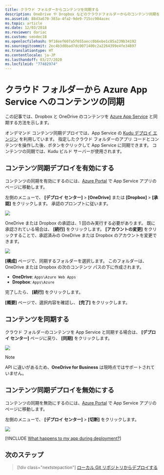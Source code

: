 ```yaml
---
title: クラウド フォルダーからコンテンツを同期する
description: OneDrive や Dropbox などのクラウドフォルダーからのコンテンツ同期を介して、アプリをAzure App Serviceにデプロイする方法を学びます。
ms.assetid: 88d3a670-303a-4fa2-9de9-715cc904acec
ms.topic: article
ms.date: 12/03/2018
ms.reviewer: dariac
ms.custom: seodec18
ms.openlocfilehash: 9f18eef607a5f655aecc0b6ebe1c85a239b34192
ms.sourcegitcommit: 2ec4b3d0bad7dc0071400c2a2264399e4fe34897
ms.translationtype: HT
ms.contentlocale: ja-JP
ms.lasthandoff: 03/27/2020
ms.locfileid: "77482974"
---
```

# <a name="sync-content-from-a-cloud-folder-to-azure-app-service"></a>クラウド フォルダーから Azure App Service へのコンテンツの同期
この記事では、Dropbox と OneDrive のコンテンツを [Azure App Service](https://go.microsoft.com/fwlink/?LinkId=529714) と同期する方法を示します。 

オンデマンド コンテンツ同期デプロイでは、App Service の [Kudu デプロイ エンジン](https://github.com/projectkudu/kudu/wiki) を利用しています。 指定したクラウド フォルダーのアプリ コードとコンテンツを操作した後、ボタンをクリックして App Service に同期できます。 コンテンツの同期では、Kudu ビルド サーバーが使用されます。 

## <a name="enable-content-sync-deployment"></a>コンテンツ同期デプロイを有効にする

コンテンツの同期を有効にするのには、[Azure Portal](https://portal.azure.com) で App Service アプリのページに移動します。

左側のメニューで、 **[デプロイ センター]**  >  **[OneDrive]** または **[Dropbox]**  >  **[承認]** をクリックします。 承認のプロンプトに従います。 

![](media/app-service-deploy-content-sync/choose-source.png)

OneDrive または Dropbox の承認は、1 回のみ実行する必要があります。 既に承認されている場合は、 **[続行]** をクリックします。 **[アカウントの変更]** をクリックすることで、承認済みの OneDrive または Dropbox のアカウントを変更できます。

![](media/app-service-deploy-content-sync/continue.png)

**[構成]** ページで、同期するフォルダーを選択します。 このフォルダーは、OneDrive または Dropbox の次のコンテンツ パスの下に作成されます。 
   
* **OneDrive**: `Apps\Azure Web Apps`
* **Dropbox**: `Apps\Azure`

完了したら、 **[続行]** をクリックします。

**[概要]** ページで、選択内容を確認し、 **[完了]** をクリックします。

## <a name="synchronize-content"></a>コンテンツを同期する

クラウド フォルダーのコンテンツを App Service と同期する場合は、 **[デプロイ センター]** ページに戻り、 **[同期]** をクリックします。

![](media/app-service-deploy-content-sync/synchronize.png)
   
   > [!NOTE]
   > API に違いがあるため、**OneDrive for Business** は現時点ではサポートされていません。 
   > 
   > 

## <a name="disable-content-sync-deployment"></a>コンテンツ同期デプロイを無効にする

コンテンツの同期を無効にするのには、[Azure Portal](https://portal.azure.com) で App Service アプリのページに移動します。

左側のメニューで、 **[デプロイ センター]**  >  **[切断]** をクリックします。

![](media/app-service-deploy-content-sync/disable.png)

[!INCLUDE [What happens to my app during deployment?](../../includes/app-service-deploy-atomicity.md)]

## <a name="next-steps"></a>次のステップ

> [!div class="nextstepaction"]
> [ローカル Git リポジトリからデプロイする](deploy-local-git.md)
